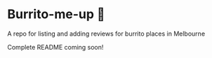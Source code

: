 # Burrito-me-up 🌯

A repo for listing and adding reviews for burrito places in Melbourne

Complete README coming soon!
